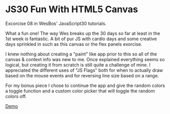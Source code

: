 # JS30 Fun With HTML5 Canvas
Excorcise 08 in WesBos' JavaScript30 tutorials. 

What a fun one! The way Wes breaks up the 30 days so far at least in the 1st week is fantastic. A bit of pur JS with cardio days and some creative days sprinkled in such as this canvas or the flex panels exorcise. 

I knew nothing about creating a "paint" like app prior to this so all of the canvas & context info was new to me. Once explained everything seems so logical, but creating it from scratch is still quite a challenge of mine. I appreciated the different uses of "JS Flags" both for when to actually draw based on the mouse events and for reversing line size based on a range.

For my bonus piece I chose to continue the app and give the random colors a toggle function and a custom color picker that will toggle the random colors off. 

<a href="https://nikrowedevjs30-fun-with-html5-canvas.netlify.app/">Demo<a>